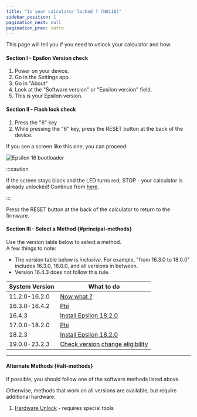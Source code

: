 ```yaml
---
title: "Is your calculator locked ? (N0110)"
sidebar_position: 1
pagination_next: null
pagination_prev: intro
---
```


This page will tell you if you need to unlock your calculator and how.

#### Section I - Epsilon Version check

1. Power on your device.
2. Go in the Settings app.
3. Go in "About"
4. Look at the "Software version" or "Epsilon version" field.
5. This is your Epsilon version.

#### Section II - Flash lock check

1. Press the "6" key
2. While pressing the "6" key, press the RESET button at the back of the device.

If you see a screen like this one, you can proceed:

![Epsilon 16 bootloader](/img/e16bl.png)

:::caution

If the screen stays black and the LED turns red, STOP - your calculator is already unlocked! Continue from [here](/docs/unlock/n0110-unlocked).

:::

Press the RESET button at the back of the calculator to return to the firmware.

#### Section III - Select a Method {#principal-methods}

Use the version table below to select a method.<br/>A few things to note:
  + The version table below is *inclusive*. For example, "from 16.3.0 to 18.0.0" includes 16.3.0, 18.0.0, and all versions in between.
  + Version 16.4.3 does not follow this rule.

| System Version | What to do                                                           |
|----------------|----------------------------------------------------------------------|
| 11.2.0-16.2.0  | [Now what ?](/docs/unlock/n0110-unlocked)                                         |
| 16.3.0-16.4.2  | [Phi](/docs/unlock/phi)                                                           |
| 16.4.3         | [Install Epsilon 18.2.0](/docs/unlock/phi/install-epsilon-18-2-0)                     |
| 17.0.0-18.2.0  | [Phi](/docs/unlock/phi)                                                           |
| 18.2.3         | [Install Epsilon 18.2.0](/docs/unlock/phi/install-epsilon-18-2-0)                     |
| 19.0.0-23.2.3  | [Check version change eligibility](/docs/unlock/phi/check-version-change-eligibility) |

---
#### Alternate Methods {#alt-methods}

If possible, you should follow one of the software methods listed above.

Otherwise, methods that work on all versions are available, but require additional hardware:

1. [Hardware Unlock](/docs/unlock/hardware/n0110-hardware-unlock) - requires special tools
